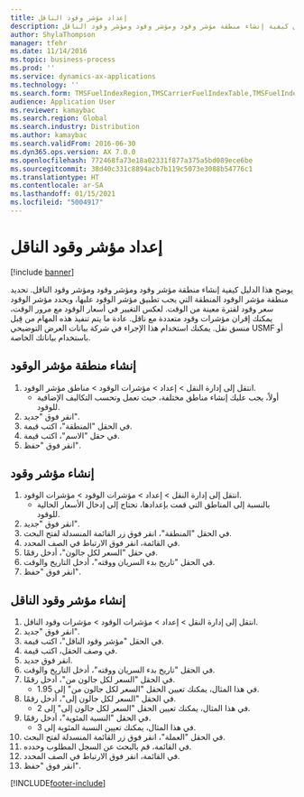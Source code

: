 ```yaml
---
title: إعداد مؤشر وقود الناقل‬
description: يوضح هذا الدليل كيفية إنشاء منطقة مؤشر وقود ومؤشر وقود ومؤشر وقود الناقل.
author: ShylaThompson
manager: tfehr
ms.date: 11/14/2016
ms.topic: business-process
ms.prod: ''
ms.service: dynamics-ax-applications
ms.technology: ''
ms.search.form: TMSFuelIndexRegion,TMSCarrierFuelIndexTable,TMSFuelIndex
audience: Application User
ms.reviewer: kamaybac
ms.search.region: Global
ms.search.industry: Distribution
ms.author: kamaybac
ms.search.validFrom: 2016-06-30
ms.dyn365.ops.version: AX 7.0.0
ms.openlocfilehash: 772468fa73e18a02331f877a375a5bd089ece6be
ms.sourcegitcommit: 38d40c331c8894acb7b119c5073e3088b54776c1
ms.translationtype: HT
ms.contentlocale: ar-SA
ms.lasthandoff: 01/15/2021
ms.locfileid: "5004917"
---
```

# <a name="set-up-a-carrier-fuel-index"></a>إعداد مؤشر وقود الناقل‬

[!include [banner](../../includes/banner.md)]

يوضح هذا الدليل كيفية إنشاء منطقة مؤشر وقود ومؤشر وقود ومؤشر وقود الناقل. تحديد منطقة مؤشر الوقود المنطقة التي يجب تطبيق مؤشر الوقود عليها، ويحدد مؤشر الوقود سعر وقود لفترة معينة من الوقت. لعكس التغيير في أسعار الوقود مع مرور الوقت، يمكنك إقران مؤشرات وقود متعددة مع ناقل.  عادة ما يتم تنفيذ هذه المهام من قِبل منسق نقل. يمكنك استخدام هذا الإجراء في شركة بيانات العرض التوضيحي USMF أو باستخدام بياناتك الخاصة.


## <a name="create-a-fuel-index-region"></a>إنشاء منطقة مؤشر الوقود
1. انتقل إلى إدارة النقل > إعداد > مؤشرات الوقود‬ > مناطق مؤشر الوقود.
    * أولاً، يجب عليك إنشاء مناطق مختلفة، حيث تعمل وتحسب التكاليف الإضافية للوقود‬.  
2. انقر فوق "جديد".
3. في الحقل "المنطقة"، اكتب قيمة.
4. في حقل "الاسم"، اكتب قيمة.
5. انقر فوق "حفظ".

## <a name="create-a-fuel-index"></a>إنشاء مؤشر وقود
1. انتقل إلى إدارة النقل > إعداد > مؤشرات الوقود > مؤشرات الوقود.
    * بالنسبة إلى المناطق التي قمت بإعدادها، تحتاج إلى إدخال الأسعار الحالية للوقود.  
2. انقر فوق "جديد".
3. في الحقل "المنطقة‬"، انقر فوق زر القائمة المنسدلة لفتح البحث.
4. في القائمة، انقر فوق الارتباط في الصف المحدد.
5. في حقل "السعر لكل جالون‬"، أدخل رقمًا.
6. في الحقل "‏‫تاريخ بدء السريان ووقته‬‬‬"، أدخل التاريخ والوقت.
7. انقر فوق "حفظ".

## <a name="create-a-carrier-fuel-index"></a>إنشاء مؤشر وقود الناقل
1. انتقل إلى إدارة النقل > إعداد > مؤشرات الوقود > مؤشرات وقود الناقل.
2. انقر فوق "جديد".
3. في الحقل "مؤشر وقود الناقل"، اكتب قيمة.
4. في وصف الحقل، اكتب قيمة.
5. انقر فوق جديد.
6. في الحقل "‏‫تاريخ بدء السريان ووقته‬‬‬"، أدخل التاريخ والوقت.
7. في الحقل "السعر لكل جالون من‬"، أدخل رقمًا.
    * في هذا المثال، يمكنك تعيين الحقل "السعر لكل جالون من‬" إلى 1.95.  
8. في الحقل "‏‫السعر لكل جالون إلى‬"، أدخل رقمًا.
    * في هذا المثال، يمكنك تعيين الحقل "السعر لكل جالون إلى‬" إلى 2.  
9. في الحقل "النسبة المئوية‬"، أدخل رقمًا.
    * في هذا المثال، يمكنك تعيين النسبة المئوية إلى 3.  
10. في الحقل "العملة"، انقر فوق زر القائمة المنسدلة لفتح البحث.
11. في القائمة، قم بالبحث عن السجل المطلوب وحدده.
12. في القائمة، انقر فوق الارتباط في الصف المحدد.
13. انقر فوق "حفظ".



[!INCLUDE[footer-include](../../../includes/footer-banner.md)]